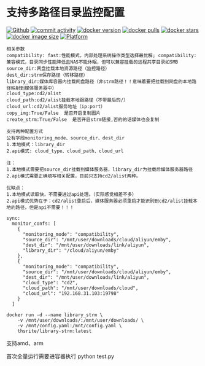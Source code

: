 # 支持多路径目录监控配置

[![Github][Github-image]][Github-url]
[![commit activity][commit-activity-image]][commit-activity-url]
[![docker version][docker-version-image]][docker-version-url]
[![docker pulls][docker-pulls-image]][docker-pulls-url]
[![docker stars][docker-stars-image]][docker-stars-url]
[![docker image size][docker-image-size-image]][docker-image-size-url]
[![Platform](https://img.shields.io/badge/platform-amd64/arm64-pink?style=plastic)](https://hub.docker.com/r/thsrite/library-strm)

[Github-image]: https://img.shields.io/static/v1?label=Github&message=library_strm&color=brightgreen
[Github-url]: https://github.com/thsrite/library_strm
[commit-activity-image]: https://img.shields.io/github/commit-activity/m/thsrite/library_strm
[commit-activity-url]: https://github.com/thsrite/library_strm
[docker-version-image]: https://img.shields.io/docker/v/thsrite/library-strm?style=flat
[docker-version-url]: https://hub.docker.com/r/thsrite/library-strm/tags?page=1&ordering=last_updated
[docker-pulls-image]: https://img.shields.io/docker/pulls/thsrite/library-strm?style=flat
[docker-pulls-url]: https://hub.docker.com/r/thsrite/library-strm
[docker-stars-image]: https://img.shields.io/docker/stars/thsrite/library-strm?style=flat
[docker-stars-url]: https://hub.docker.com/r/thsrite/library-strm
[docker-image-size-image]: https://img.shields.io/docker/image-size/thsrite/library-strm?style=flat
[docker-image-size-url]: https://hub.docker.com/r/thsrite/library-strm


```
相关参数
compatibility: fast:性能模式，内部处理系统操作类型选择最优解; compatibility:兼容模式，目录同步性能降低且NAS不能休眠，但可以兼容挂载的远程共享目录如SMB   
source_dir:网盘挂载本地资源路径（监控路径）                                            
dest_dir:strm保存路径（转移路径）                                                    
library_dir:媒体库容器内挂载网盘路径（非strm路径！！意味着要把挂载到网盘的本地路径映射到媒体服务器中）                                                    
cloud_type:cd2/alist
cloud_path:cd2/alist挂载本地跟路径（不带最后的/）
cloud_url:cd2/alist服务地址（ip:port）
copy_img:True/False  是否开启复制图片
create_strm:True/False  是否开启strm链接,否的的话媒体也会复制

支持两种配置方式
公有字段monitoring_mode、source_dir、dest_dir
1.本地模式：library_dir
2.api模式: cloud_type、cloud_path、cloud_url

注：
1.本地模式需要把source_dir挂载到媒体服务器，library_dir为挂载后媒体服务器路径
2.api模式需要正确填写相关配置，目前只支持cd2/alist两种。

优缺点：
1.本地模式读取快，不需要进过api处理。（实际感觉相差不多）
2.api模式优势在于：cd2/alist重启后，媒体服务器必须重启才能识别到cd2/alist挂载本地的路径，但是api不需要！！！
```

```
sync:
  monitor_confs: [
    {
      "monitoring_mode": "compatibility",
      "source_dir": "/mnt/user/downloads/cloud/aliyun/emby",
      "dest_dir": "/mnt/user/downloads/link/aliyun",
      "library_dir": "/cloud/aliyun/emby"
    },
    {
      "monitoring_mode": "compatibility",
      "source_dir": "/mnt/user/downloads/cloud/aliyun/emby",
      "dest_dir": "/mnt/user/downloads/link/aliyun",
      "cloud_type": "cd2",
      "cloud_path": "/mnt/user/downloads/cloud",
      "cloud_url": "192.168.31.103:19798"
    }
  ]

```

```
docker run -d --name library_strm \
    -v /mnt/user/downloads/:/mnt/user/downloads/ \
    -v /mnt/config.yaml:/mnt/config.yaml \
    thsrite/library-strm:latest
```

支持amd、arm

首次全量运行需要进容器执行 python test.py
